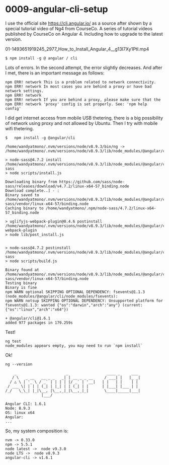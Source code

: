 # 0009-angular-cli-setup

I use the official site https://cli.angular.io/ as a source after
shown by a special tutorial video of Ng4 from CourseCo.
A series of tutorial videos published by CourseCo on Angular 4. Including how to upgrade to the latest version.

01-1493651919245_2977_How_to_Install_Angular_4__g13I7Xy1PtI.mp4

    $ npm install -g @ angular / cli

Lots of errors. In the second attempt, the error slightly decreases. And after I met, there is an important message as follows:

    npm ERR! network This is a problem related to network connectivity.
    npm ERR! network In most cases you are behind a proxy or have bad network settings.
    npm ERR! network
    npm ERR! network If you are behind a proxy, please make sure that the
    npm ERR! network 'proxy' config is set properly. See: 'npm help config'

I did get internet access from mobile USB thetering, there is a big possibility of network using proxy and not allowed by Ubuntu. Then I try with mobile wifi thetering.

	$   npm install -g @angular/cli

    /home/wandyatmono/.nvm/versions/node/v8.9.3/bin/ng -> /home/wandyatmono/.nvm/versions/node/v8.9.3/lib/node_modules/@angular/cli/bin/ng

	> node-sass@4.7.2 install /home/wandyatmono/.nvm/versions/node/v8.9.3/lib/node_modules/@angular/cli/node_modules/node-sass
	> node scripts/install.js

	Downloading binary from https://github.com/sass/node-sass/releases/download/v4.7.2/linux-x64-57_binding.node
	Download complete..] - :
	Binary saved to /home/wandyatmono/.nvm/versions/node/v8.9.3/lib/node_modules/@angular/cli/node_modules/node-sass/vendor/linux-x64-57/binding.node
	Caching binary to /home/wandyatmono/.npm/node-sass/4.7.2/linux-x64-57_binding.node

	> uglifyjs-webpack-plugin@0.4.6 postinstall /home/wandyatmono/.nvm/versions/node/v8.9.3/lib/node_modules/@angular/cli/node_modules/webpack/node_modules/uglifyjs-webpack-plugin
	> node lib/post_install.js


	> node-sass@4.7.2 postinstall /home/wandyatmono/.nvm/versions/node/v8.9.3/lib/node_modules/@angular/cli/node_modules/node-sass
	> node scripts/build.js

	Binary found at /home/wandyatmono/.nvm/versions/node/v8.9.3/lib/node_modules/@angular/cli/node_modules/node-sass/vendor/linux-x64-57/binding.node
	Testing binary
	Binary is fine
	npm WARN optional SKIPPING OPTIONAL DEPENDENCY: fsevents@1.1.3 (node_modules/@angular/cli/node_modules/fsevents):
	npm WARN notsup SKIPPING OPTIONAL DEPENDENCY: Unsupported platform for fsevents@1.1.3: wanted {"os":"darwin","arch":"any"} (current: {"os":"linux","arch":"x64"})

	+ @angular/cli@1.6.1
	added 977 packages in 179.259s

Test!

	ng test
	node_modules appears empty, you may need to run `npm install`

Ok!

	ng --version

		_                      _                 ____ _     ___
	   / \   _ __   __ _ _   _| | __ _ _ __     / ___| |   |_ _|
	  / △ \ | '_ \ / _` | | | | |/ _` | '__|   | |   | |    | |
	 / ___ \| | | | (_| | |_| | | (_| | |      | |___| |___ | |
	/_/   \_\_| |_|\__, |\__,_|_|\__,_|_|       \____|_____|___|
				    |___/
		
	Angular CLI: 1.6.1
	Node: 8.9.3
	OS: linux x64
	Angular: 
	...

So, my system composition is:

	nvm -> 0.33.0
	npm -> 5.5.1
	node latest ->  node v9.3.0
	node LTS ->  node v8.9.3
	angular-cli -> v1.6.1

